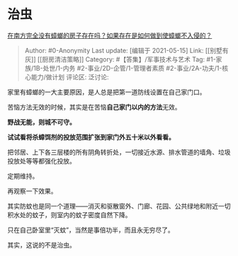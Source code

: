 # 治虫
[在南方完全没有蟑螂的房子存在吗？如果存在是如何做到使蟑螂不入侵的？](https://www.zhihu.com/question/322305736/answer/1864671805)

> Author: #0-Anonymity
> Last update: [编辑于 2021-05-15]
> Link: [[别墅有灰]] [[厨房清洁策略]]
> Category: #【答集】/军事技术与艺术
> Tag: #1-家族/1B-处世/1-内务 #2-事业/2D-企管/1-管理者素质 #2-事业/2A-功夫/1-核心能力/做计划
> 评论区:
> 泛讨论:

家里有蟑螂的一大主要原因，是人总是把第一道防线设置在自己家门口。

苦恼方法无效的时候，其实是在苦恼**自己家门以内的方法**无效。

**野战无能，则城不可守。**

**试试看将杀蟑饵剂的投放范围扩张到家门外五十米以外看看。**

把邻居、上下各三层楼的所有阴角转折处，一切接近水源、排水管道的墙角、垃圾投放处等等都强化投放。

定期维持。

再观察一下效果。

其实防蚊也是同一个道理——消灭和驱散窗外、门廊、花园、公共绿地和附近一切积水处的蚊子，则室内的蚊子密度自然下降。

只在自己卧室里“灭蚊”，当然是事倍功半，而且永无穷尽了。

其实，这说的不是治虫。
